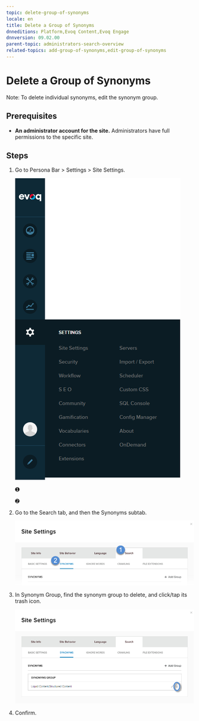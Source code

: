 ```yaml
---
topic: delete-group-of-synonyms
locale: en
title: Delete a Group of Synonyms
dnneditions: Platform,Evoq Content,Evoq Engage
dnnversion: 09.02.00
parent-topic: administrators-search-overview
related-topics: add-group-of-synonyms,edit-group-of-synonyms
---
```


# Delete a Group of Synonyms

Note: To delete individual synonyms, edit the synonym group.

## Prerequisites

*   **An administrator account for the site.** Administrators have full permissions to the specific site.

## Steps

1.  Go to Persona Bar \> Settings \> Site Settings.
    
    ![Persona Bar > Settings > Site Settings](/images/scr-pbar-host-Settings-E91.png)
    
    ➊
    
    ➋
    
2.  Go to the Search tab, and then the Synonyms subtab.
    
    ![Search > Synonyms](/images/scr-pbtabs-all-Settings-SiteSettings-Search-Synonyms-E90.png)
    
3.  In Synonym Group, find the synonym group to delete, and click/tap its trash icon.
    
      
    
    ![](/images/scr-SiteSettings-Search-Synonyms-delete-icon-E90.png)
    
      
    
4.  Confirm.